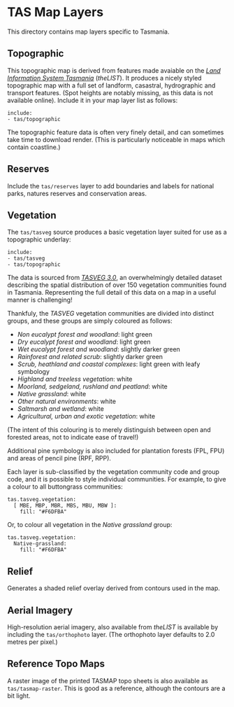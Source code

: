TAS Map Layers
==============

This directory contains map layers specific to Tasmania.

## Topographic

This topographic map is derived from features made avaiable on the [*Land Information System Tasmania*](http://www.thelist.tas.gov.au/) (*theLIST*). It produces a nicely styled topographic map with a full set of landform, casastral, hydrographic and transport features. (Spot heights are notably missing, as this data is not available online). Include it in your map layer list as follows:

    include:
    - tas/topographic

The topographic feature data is often very finely detail, and can sometimes take time to download render. (This is particularly noticeable in maps which contain coastline.)

## Reserves

Include the `tas/reserves` layer to add boundaries and labels for national parks, natures reserves and conservation areas.

## Vegetation

The `tas/tasveg` source produces a basic vegetation layer suited for use as a topographic underlay:

    include:
    - tas/tasveg
    - tas/topographic

The data is sourced from [*TASVEG 3.0*](http://dpipwe.tas.gov.au/conservation/flora-of-tasmania/monitoring-and-mapping-tasmanias-vegetation-\(tasveg\)/tasveg-the-digital-vegetation-map-of-tasmania), an overwhelmingly detailed dataset describing the spatial distribution of over 150 vegetation communities found in Tasmania. Representing the full detail of this data on a map in a useful manner is challenging!

Thankfuly, the *TASVEG* vegetation communities are divided into distinct groups, and these groups are simply coloured as follows:

* *Non eucalypt forest and woodland*: light green
* *Dry eucalypt forest and woodland*: light green
* *Wet eucalypt forest and woodland*: slightly darker green
* *Rainforest and related scrub*: slightly darker green
* *Scrub, heathland and coastal complexes*: light green with leafy symbology
* *Highland and treeless vegetation*: white
* *Moorland, sedgeland, rushland and peatland*: white
* *Native grassland*: white
* *Other natural environments*: white
* *Saltmarsh and wetland*: white
* *Agricultural, urban and exotic vegetation*: white

(The intent of this colouring is to merely distinguish between open and forested areas, not to indicate ease of travel!)

Additional pine symbology is also included for plantation forests (FPL, FPU) and areas of pencil pine (RPF, RPP).

Each layer is sub-classified by the vegetation community code and group code, and it is possible to style individual communities. For example, to give a colour to all buttongrass communities:

    tas.tasveg.vegetation:
      [ MBE, MBP, MBR, MBS, MBU, MBW ]:
        fill: "#F6DFBA"

Or, to colour all vegetation in the *Native grassland* group:

    tas.tasveg.vegetation:
      Native-grassland:
        fill: "#F6DFBA"

## Relief

Generates a shaded relief overlay derived from contours used in the map.

## Aerial Imagery

High-resolution aerial imagery, also available from *theLIST* is available by including the `tas/orthophoto` layer. (The orthophoto layer defaults to 2.0 metres per pixel.)

## Reference Topo Maps

A raster image of the printed TASMAP topo sheets is also available as `tas/tasmap-raster`. This is good as a reference, although the contours are a bit light.
